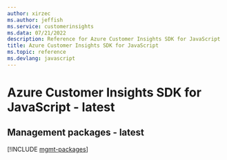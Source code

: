 ```yaml
---
author: xirzec
ms.author: jeffish
ms.service: customerinsights
ms.data: 07/21/2022
description: Reference for Azure Customer Insights SDK for JavaScript
title: Azure Customer Insights SDK for JavaScript
ms.topic: reference
ms.devlang: javascript
---
```

# Azure Customer Insights SDK for JavaScript - latest

## Management packages - latest
[!INCLUDE [mgmt-packages](customer-insights-mgmt-index.md)]